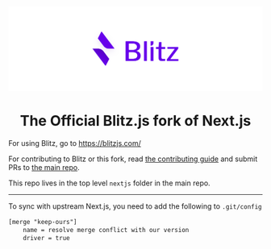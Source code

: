 [![Blitz.js](https://raw.githubusercontent.com/blitz-js/art/master/github-cover-photo.png)](https://blitzjs.com)

<h1 align="center">The Official Blitz.js fork of Next.js</h1>

For using Blitz, go to https://blitzjs.com/

For contributing to Blitz or this fork, read [the contributing guide](https://blitzjs.com/docs/contributing) and submit PRs to [the main repo](https://github.com/blitz-js/blitz).

This repo lives in the top level `nextjs` folder in the main repo.

---

To sync with upstream Next.js, you need to add the following to `.git/config`

```
[merge "keep-ours"]
	name = resolve merge conflict with our version
	driver = true
```
